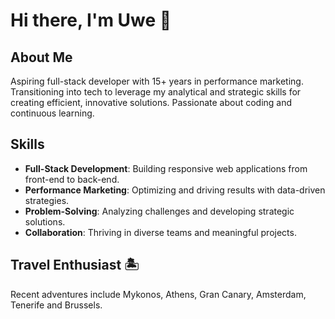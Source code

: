 # Hi there, I'm Uwe 👋

## About Me
Aspiring full-stack developer with 15+ years in performance marketing. Transitioning into tech to leverage my analytical and strategic skills for creating efficient, innovative solutions. Passionate about coding and continuous learning.

## Skills
- **Full-Stack Development**: Building responsive web applications from front-end to back-end.
- **Performance Marketing**: Optimizing and driving results with data-driven strategies.
- **Problem-Solving**: Analyzing challenges and developing strategic solutions.
- **Collaboration**: Thriving in diverse teams and meaningful projects.

## Travel Enthusiast 🏝️
Recent adventures include Mykonos, Athens, Gran Canary, Amsterdam, Tenerife and Brussels.
